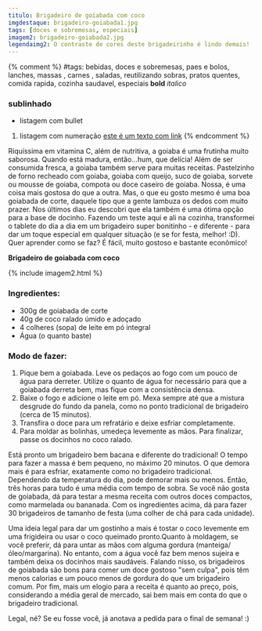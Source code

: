 ```yaml
---
titulo: Brigadeiro de goiabada com coco
imgdestaque: brigadeiro-goiabada1.jpg
tags: [doces e sobremesas, especiais]
imagem2: brigadeiro-goiabada2.jpg
legendaimg2: O contraste de cores deste brigadeirinho é lindo demais!
---
```

{% comment %}
#tags: bebidas, doces e sobremesas, paes e bolos, lanches, massas , carnes , saladas, reutilizando sobras, pratos quentes, comida rapida, cozinha saudavel, especiais
**bold**
*italico*
### sublinhado
* listagem com bullet
1. listagem com numeração
[este é um texto com link](https://www.enderecodolink.com)
{% endcomment %}

Riquíssima em vitamina C, além de nutritiva, a goiaba é uma frutinha muito saborosa. Quando está madura, então...hum, que delícia! Além de ser consumida fresca, a goiaba também serve para muitas receitas. Pastelzinho de forno recheado com goiaba, goiaba com queijo, suco de goiaba, sorvete ou mousse de goiaba, compota ou doce caseiro de goiaba. Nossa, é uma coisa mais gostosa do que a outra. Mas, o que eu gosto mesmo é uma boa goiabada de corte, daquele tipo que a gente lambuza os dedos com muito prazer. Nos últimos dias eu descobri que ela também é uma ótima opção para a base de docinho. Fazendo um teste aqui e ali na cozinha, transformei o tablete do dia a dia em um brigadeiro super bonitinho - e diferente - para dar um toque especial em qualquer situação (e se for festa, melhor! :D). Quer aprender como se faz? É fácil, muito gostoso e bastante econômico!

**Brigadeiro de goiabada com coco**

{% include imagem2.html %}

### Ingredientes:

* 300g de goiabada de corte 
* 40g de coco ralado úmido e adoçado
* 4 colheres (sopa) de leite em pó integral
* Água (o quanto baste)

### Modo de fazer:

1. Pique bem a goiabada. Leve os pedaços ao fogo com um pouco de água para derreter. Utilize o quanto de água for necessário para que a goiabada derreta bem, mas fique com a consistência densa. 
2. Baixe o fogo e adicione o leite em pó. Mexa sempre até que a mistura desgrude do fundo da panela, como no ponto tradicional de brigadeiro (cerca de 15 minutos). 
3. Transfira o doce para um refratário e deixe esfriar completamente. 
4. Para moldar as bolinhas, umedeça levemente as mãos. Para finalizar, passe os docinhos no coco ralado.

Está pronto um brigadeiro bem bacana e diferente do tradicional! O tempo para fazer a massa é bem pequeno, no máximo 20 minutos. O que demora mais é para esfriar, exatamente como no brigadeiro tradicional. Dependendo da temperatura do dia, pode demorar mais ou menos. Então, três horas para tudo é uma média com tempo de sobra. Se você não gosta de goiabada, dá para testar a mesma receita com outros doces compactos, como marmelada ou bananada. Com os ingredientes acima, dá para fazer 30 brigadeiros de tamanho de festa (uma colher de chá para cada unidade). 

Uma ideia legal para dar um gostinho a mais é tostar o coco levemente em uma frigideira ou usar o coco queimado pronto.Quanto à moldagem, se você preferir, dá para untar as mãos com alguma gordura (manteiga/óleo/margarina). No entanto, com a água você faz bem menos sujeira e também deixa os docinhos mais saudáveis. Falando nisso, os brigadeiros de goiabada são bons para comer um doce gostoso "sem culpa", pois têm menos calorias e um pouco menos de gordura do que um brigadeiro comum. Por fim, mais um elogio para a receita é quanto ao preço, pois, considerando a média geral de mercado, sai bem mais em conta do que o brigadeiro tradicional. 

Legal, né? 
Se eu fosse você, já anotava a pedida para o final de semana! :)